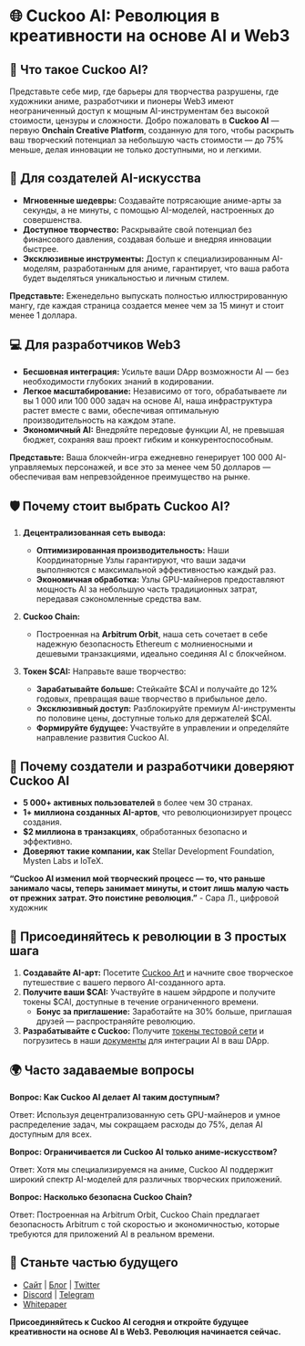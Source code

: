 # 🌐 Cuckoo AI: Революция в креативности на основе AI и Web3

## 🚀 Что такое Cuckoo AI?

Представьте себе мир, где барьеры для творчества разрушены, где художники аниме, разработчики и пионеры Web3 имеют неограниченный доступ к мощным AI-инструментам без высокой стоимости, цензуры и сложности. Добро пожаловать в **Cuckoo AI** — первую **Onchain Creative Platform**, созданную для того, чтобы раскрыть ваш творческий потенциал за небольшую часть стоимости — до 75% меньше, делая инновации не только доступными, но и легкими.

## 🎨 Для создателей AI-искусства

- **Мгновенные шедевры:** Создавайте потрясающие аниме-арты за секунды, а не минуты, с помощью AI-моделей, настроенных до совершенства.
- **Доступное творчество:** Раскрывайте свой потенциал без финансового давления, создавая больше и внедряя инновации быстрее.
- **Эксклюзивные инструменты:** Доступ к специализированным AI-моделям, разработанным для аниме, гарантирует, что ваша работа будет выделяться уникальностью и личным стилем.

**Представьте:** Еженедельно выпускать полностью иллюстрированную мангу, где каждая страница создается менее чем за 15 минут и стоит менее 1 доллара.

## 💻 Для разработчиков Web3

- **Бесшовная интеграция:** Усильте ваши DApp возможности AI — без необходимости глубоких знаний в кодировании.
- **Легкое масштабирование:** Независимо от того, обрабатываете ли вы 1 000 или 100 000 задач на основе AI, наша инфраструктура растет вместе с вами, обеспечивая оптимальную производительность на каждом этапе.
- **Экономичный AI:** Внедряйте передовые функции AI, не превышая бюджет, сохраняя ваш проект гибким и конкурентоспособным.

**Представьте:** Ваша блокчейн-игра ежедневно генерирует 100 000 AI-управляемых персонажей, и все это за менее чем 50 долларов — обеспечивая вам непревзойденное преимущество на рынке.

## 🛡️ Почему стоит выбрать Cuckoo AI?

1. **Децентрализованная сеть вывода:**
   - **Оптимизированная производительность:** Наши Координаторные Узлы гарантируют, что ваши задачи выполняются с максимальной эффективностью каждый раз.
   - **Экономичная обработка:** Узлы GPU-майнеров предоставляют мощность AI за небольшую часть традиционных затрат, передавая сэкономленные средства вам.

2. **Cuckoo Chain:**
   - Построенная на **Arbitrum Orbit**, наша сеть сочетает в себе надежную безопасность Ethereum с молниеносными и дешевыми транзакциями, идеально соединяя AI с блокчейном.

3. **Токен $CAI:** Направьте ваше творчество:
   - **Зарабатывайте больше:** Стейкайте $CAI и получайте до 12% годовых, превращая ваше творчество в прибыльное дело.
   - **Эксклюзивный доступ:** Разблокируйте премиум AI-инструменты по половине цены, доступные только для держателей $CAI.
   - **Формируйте будущее:** Участвуйте в управлении и определяйте направление развития Cuckoo AI.

## 💎 Почему создатели и разработчики доверяют Cuckoo AI

- **5 000+ активных пользователей** в более чем 30 странах.
- **1+ миллиона созданных AI-артов**, что революционизирует процесс создания.
- **$2 миллиона в транзакциях**, обработанных безопасно и эффективно.
- **Доверяют такие компании, как** Stellar Development Foundation, Mysten Labs и IoTeX.

**“Cuckoo AI изменил мой творческий процесс — то, что раньше занимало часы, теперь занимает минуты, и стоит лишь малую часть от прежних затрат. Это поистине революция.”** - Сара Л., цифровой художник

## 🚀 Присоединяйтесь к революции в 3 простых шага

1. **Создавайте AI-арт:** Посетите [Cuckoo Art](https://cuckoo.network/portal/art) и начните свое творческое путешествие с вашего первого AI-созданного арта.
2. **Получите ваши $CAI:** Участвуйте в нашем эйрдропе и получите токены $CAI, доступные в течение ограниченного времени.
   - **Бонус за приглашение:** Заработайте на 30% больше, приглашая друзей — распространяйте революцию.
3. **Разрабатывайте с Cuckoo:** Получите [токены тестовой сети](https://cuckoo.network/portal/faucet) и погрузитесь в наши [документы](https://cuckoo.network/ru/docs/cuckoo-chain/cuckoo-chain) для интеграции AI в ваш DApp.

## 🌍 Часто задаваемые вопросы

**Вопрос: Как Cuckoo AI делает AI таким доступным?**

Ответ: Используя децентрализованную сеть GPU-майнеров и умное распределение задач, мы сокращаем расходы до 75%, делая AI доступным для всех.

**Вопрос: Ограничивается ли Cuckoo AI только аниме-искусством?**

Ответ: Хотя мы специализируемся на аниме, Cuckoo AI поддержит широкий спектр AI-моделей для различных творческих приложений.

**Вопрос: Насколько безопасна Cuckoo Chain?**

Ответ: Построенная на Arbitrum Orbit, Cuckoo Chain предлагает безопасность Arbitrum с той скоростью и экономичностью, которые требуются для приложений AI в реальном времени.

## 🔗 Станьте частью будущего

- [Сайт](https://cuckoo.network/) | [Блог](https://cuckoo.network/blogs) | [Twitter](https://cuckoo.network/x)
- [Discord](https://cuckoo.network/dc) | [Telegram](https://cuckoo.network/tg)
- [Whitepaper](https://cuckoo.network/docs/cuckoo-network)

**Присоединяйтесь к Cuckoo AI сегодня и откройте будущее креативности на основе AI в Web3. Революция начинается сейчас.**
